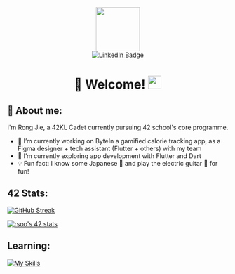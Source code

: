 <div id="header" align="center">
  <img src="[https://media.giphy.com/media/M9gbBd9nbDrOTu1Mqx/giphy.gif](https://media.giphy.com/media/HoffxyN8ghVuw/giphy.gif)" width="100"/>
  <div id="badges">
    <a href="[your-linkedin-URL](https://www.linkedin.com/in/rong-jie-soo-2b7571181/)">
      <img src="https://img.shields.io/badge/LinkedIn-blue?style=for-the-badge&logo=linkedin&logoColor=white" alt="LinkedIn Badge"/>
    </a>
  </div>
  <h1>
  👋 Welcome!
  <img src="https://media.giphy.com/media/hvRJCLFzcasrR4ia7z/giphy.gif" width="30px"/>
  </h1>
</div>

## 🤔 About me:
I'm Rong Jie, a 42KL Cadet currently pursuing 42 school's core programme.

- 🔭 I’m currently working on ByteIn a gamified calorie tracking app, as a Figma designer + tech assistant (Flutter + others) with my team
- 🌱 I’m currently exploring app development with Flutter and Dart
- 💡 Fun fact: I know some Japanese 🗾 and play the electric guitar 🎸 for fun!

## 42 Stats:
[![GitHub Streak](https://streak-stats.demolab.com?user=rsoo23&theme=prussian)](https://git.io/streak-stats)

[![rsoo's 42 stats](https://badge.mediaplus.ma/darkblue/rsoo?1337Badge=off&UM6P=off)](https://github.com/oakoudad/badge42)


## Learning:
[![My Skills](https://skillicons.dev/icons?i=c,cpp,flutter,figma,py,bash,git,linux,vim,vscode&perline=15)](https://skillicons.dev)

<!--
**rsoo23/rsoo23** is a ✨ _special_ ✨ repository because its `README.md` (this file) appears on your GitHub profile.

Here are some ideas to get you started:

- 👯 I’m looking to collaborate on ...
- 🤔 I’m looking for help with ...
- 💬 Ask me about ...
- 📫 How to reach me: ...
- 😄 Pronouns: ...
-->
